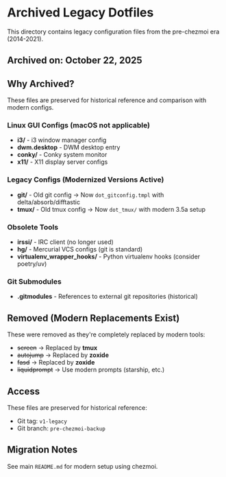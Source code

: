 # Archived Legacy Dotfiles

This directory contains legacy configuration files from the pre-chezmoi era (2014-2021).

## Archived on: October 22, 2025

## Why Archived?

These files are preserved for historical reference and comparison with modern configs.

### Linux GUI Configs (macOS not applicable)
- **i3/** - i3 window manager config
- **dwm.desktop** - DWM desktop entry
- **conky/** - Conky system monitor
- **x11/** - X11 display server configs

### Legacy Configs (Modernized Versions Active)
- **git/** - Old git config → Now `dot_gitconfig.tmpl` with delta/absorb/difftastic
- **tmux/** - Old tmux config → Now `dot_tmux/` with modern 3.5a setup

### Obsolete Tools
- **irssi/** - IRC client (no longer used)
- **hg/** - Mercurial VCS configs (git is standard)
- **virtualenv_wrapper_hooks/** - Python virtualenv hooks (consider poetry/uv)

### Git Submodules
- **.gitmodules** - References to external git repositories (historical)

## Removed (Modern Replacements Exist)

These were removed as they're completely replaced by modern tools:
- ~~screen~~ → Replaced by **tmux**
- ~~autojump~~ → Replaced by **zoxide**
- ~~fasd~~ → Replaced by **zoxide**
- ~~liquidprompt~~ → Use modern prompts (starship, etc.)

## Access

These files are preserved for historical reference:
- Git tag: `v1-legacy`
- Git branch: `pre-chezmoi-backup`

## Migration Notes

See main `README.md` for modern setup using chezmoi.
